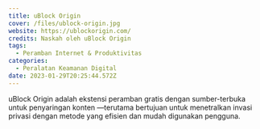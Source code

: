 ```yaml
---
title: uBlock Origin
cover: /files/ublock-origin.jpg
website: https://ublockorigin.com/
credits: Naskah oleh uBlock Origin
tags:
  - Peramban Internet & Produktivitas
categories:
  - Peralatan Keamanan Digital
date: 2023-01-29T20:25:44.572Z
---
```

uBlock Origin adalah ekstensi peramban gratis dengan sumber-terbuka untuk penyaringan konten —terutama bertujuan untuk menetralkan invasi privasi dengan metode yang efisien dan mudah digunakan pengguna.